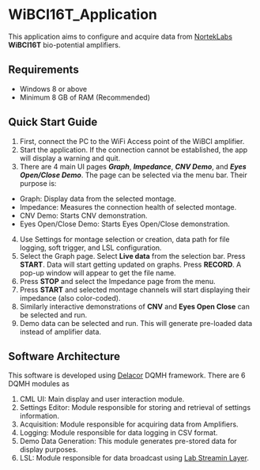 # WiBCI16T_Application
This application aims to configure and acquire data from [NortekLabs](www.norteklabs.co.nz) **WiBCI16T** bio-potential amplifiers. 

## Requirements
* Windows 8 or above
* Minimum 8 GB of RAM (Recommended)

## Quick Start Guide
1. First, connect the PC to the WiFi Access point of the WiBCI amplifier.
2. Start the application. If the connection cannot be established, the app will display a warning and quit.
3. There are 4 main UI pages _**Graph**_, _**Impedance**_, _**CNV Demo**_, and _**Eyes Open/Close Demo**_. The page can be selected via the menu bar. Their purpose is:
   
  * Graph: Display data from the selected montage.
  * Impedance: Measures the connection health of selected montage.
  * CNV Demo: Starts CNV demonstration.
  * Eyes Open/Close Demo: Starts Eyes Open/Close demonstration.
4. Use Settings for montage selection or creation, data path for file logging, soft trigger, and LSL configuration.
5. Select the Graph page. Select **Live data** from the selection bar. Press **START**. Data will start getting updated on graphs. Press **RECORD**. A pop-up window will appear to get the file name.
6. Press **STOP** and select the Impedance page from the menu.
7. Press **START** and selected montage channels will start displaying their impedance (also color-coded).
8. Similarly interactive demonstrations of **CNV** and **Eyes Open Close** can be selected and run.
9. Demo data can be selected and run. This will generate pre-loaded data instead of amplifier data.

## Software Architecture
This software is developed using [Delacor](https://labviewwiki.org/wiki/Delacor_Queued_Message_Handler_(DQMH)) DQMH framework. 
There are 6 DQMH modules as
1. CML UI: Main display and user interaction module.
2. Settings Editor: Module responsible for storing and retrieval of settings information.
3. Acquisition: Module responsible for acquiring data from Amplifiers.
4. Logging: Module responsible for data logging in CSV format.
5. Demo Data Generation: This module generates pre-stored data for display purposes.
6. LSL: Module responsible for data broadcast using [Lab Streamin Layer](https://github.com/sccn/labstreaminglayer).

